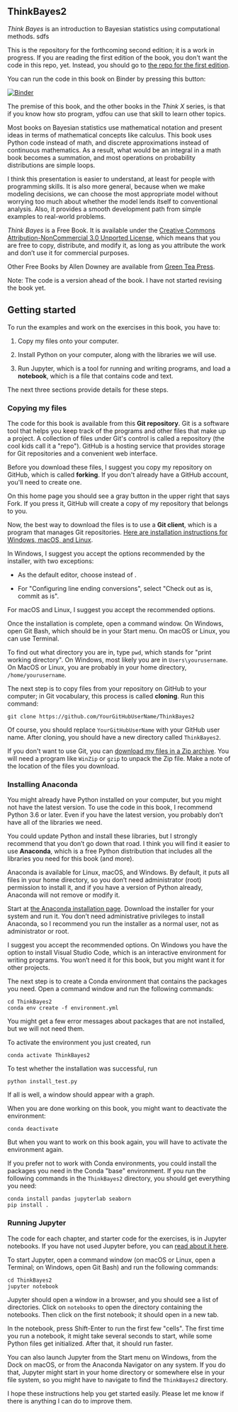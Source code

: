 ## ThinkBayes2

*Think Bayes* is an introduction to Bayesian statistics using computational methods.  sdfs 

This is the repository for the forthcoming second edition; it is a work in progress.  If you are reading the first edition of the book, you don't want the code in this repo, yet.  Instead, you should go to [the repo for the first edition](https://github.com/AllenDowney/ThinkBayes).

You can run the code in this book on Binder by pressing this button:

[![Binder](https://mybinder.org/badge.svg)](https://mybinder.org/v2/gh/AllenDowney/ThinkBayes2/master)


The premise of this book, and the other books in the *Think X* series, is that if you know how sto program, ydfou can use that skill to learn other topics.

Most books on Bayesian statistics use mathematical notation and present ideas in terms of mathematical concepts like calculus. This book uses Python code instead of math, and discrete approximations instead of continuous mathematics. As a result, what would be an integral in a math book becomes a summation, and most operations on probability distributions are simple loops.

I think this presentation is easier to understand, at least for people with programming skills. It is also more general, because when we make modeling decisions, we can choose the most appropriate model without worrying too much about whether the model lends itself to conventional analysis. Also, it provides a smooth development path from simple examples to real-world problems.

*Think Bayes* is a Free Book. It is available under the [Creative Commons Attribution-NonCommercial 3.0 Unported License](https://creativecommons.org/licenses/by-nc/3.0/), which means that you are free to copy, distribute, and modify it, as long as you attribute the work and don’t use it for commercial purposes.

Other Free Books by Allen Downey are available from [Green Tea Press](https://greenteapress.com/wp/).

Note: The code is a version ahead of the book. I have not started revising the book yet.

## Getting started

To run the examples and work on the exercises in this book, you have to:

1.  Copy my files onto your computer.

2.  Install Python on your computer, along with the libraries we will
    use.

3.  Run Jupyter, which is a tool for running and writing programs, and
    load a **notebook**, which is a file that contains code and text.

The next three sections provide details for these steps. 

### Copying my files

The code for this book is available from
this **Git repository**. Git is a software tool that helps you keep track of the
programs and other files that make up a project. A collection of files
under Git's control is called a repository (the cool kids call it a
"repo"). GitHub is a hosting service that provides storage for Git
repositories and a convenient web interface.

Before you download these files, I suggest you copy my repository on
GitHub, which is called **forking**. If you don't already have a GitHub
account, you'll need to create one.

On this home page you should see a gray button
in the upper right that says Fork. If you press it, GitHub will create a
copy of my repository that belongs to you.

Now, the best way to download the files is to use a **Git client**,
which is a program that manages Git repositories. [Here are installation instructions for Windows, macOS, and Linux](https://git-scm.com/book/en/v2/Getting-Started-Installing-Git).

In Windows, I suggest you accept the options recommended by the
installer, with two exceptions:

*   As the default editor, choose instead of .

*   For "Configuring line ending conversions", select "Check out as is, commit as is".

For macOS and Linux, I suggest you accept the recommended options.

Once the installation is complete, open a command window. On Windows,
open Git Bash, which should be in your Start menu. On macOS or Linux,
you can use Terminal.

To find out what directory you are in, type `pwd`, which stands for "print
working directory". On Windows, most likely you are in `Users\yourusername`. On MacOS or
Linux, you are probably in your home directory, `/home/yourusername`.

The next step is to copy files from your repository on GitHub to your
computer; in Git vocabulary, this process is called **cloning**. Run
this command:

```
git clone https://github.com/YourGitHubUserName/ThinkBayes2
```

Of course, you should replace `YourGitHubUserName` with your GitHub user name. After cloning,
you should have a new directory called `ThinkBayes2`.

If you don't want to use Git, you can [download my files in a Zip archive](https://github.com/AllenDowney/ThinkBayes2/archive/master.zip). You will need a program like `WinZip` or
`gzip` to unpack the Zip file. Make a note of the location of the files
you download.

### Installing Anaconda

You might already have Python installed on your computer, but you might
not have the latest version. To use the code in this book, I recommend
Python 3.6 or later. Even if you have the latest version, you probably
don’t have all of the libraries we need.

You could update Python and install these libraries, but I strongly
recommend that you don’t go down that road. I think you will find it
easier to use **Anaconda**, which is a free Python distribution that
includes all the libraries you need for this book (and more).

Anaconda is available for Linux, macOS, and Windows. By default, it puts
all files in your home directory, so you don’t need administrator (root)
permission to install it, and if you have a version of Python already,
Anaconda will not remove or modify it.

Start at [the Anaconda installation page](https://conda.io/docs/user-guide/install/index.html).
Download the installer for
your system and run it. You don’t need administrative privileges to
install Anaconda, so I recommend you run the installer as a normal user,
not as administrator or root.

I suggest you accept the recommended options. On Windows you have the
option to install Visual Studio Code, which is an interactive
environment for writing programs. You won’t need it for this book, but
you might want it for other projects.

The next step is to create a Conda environment that contains the packages
you need.  Open a command window and run the following commands:

```
cd ThinkBayes2
conda env create -f environment.yml
```

You might get a few error messages about packages that are not installed, but
we will not need them.

To activate the environment you just created, run

```
conda activate ThinkBayes2
```

To test whether the installation was successful, run

```
python install_test.py
```

If all is well, a window should appear with a graph.

When you are done working on this book, you might want to deactivate the environment:

```
conda deactivate
```

But when you want to work on this book again, you will have to activate the environment again.

If you prefer not to work with Conda environments, you could install the packages you need in the Conda "base" environment.  If you run the following commands in the `ThinkBayes2` directory, you should get everything you need:

```
conda install pandas jupyterlab seaborn
pip install .
```


### Running Jupyter

The code for each chapter, and starter code for the exercises, is in
Jupyter notebooks. If you have not used Jupyter before, you can [read about it here](https://jupyter.org).

To start Jupyter, open a command window (on macOS or Linux, open a Terminal; on Windows, open
Git Bash) and run the following commands:

```
cd ThinkBayes2
jupyter notebook
```

Jupyter should open a window in a browser, and you should see a list of directories.
Click on `notebooks` to open the directory containing the notebooks.  Then click on the first notebook; it should
open in a new tab.

In the notebook, press Shift-Enter to run the first few "cells". The first time you run a
notebook, it might take several seconds to start, while some Python
files get initialized. After that, it should run faster.

You can also launch Jupyter from the Start menu on Windows, from the Dock on
macOS, or from the Anaconda Navigator on any system. If you do that, Jupyter
might start in your home directory or somewhere else in your file
system, so you might have to navigate to find the `ThinkBayes2` directory.

I hope these instructions help you get started easily.  Please let me know if there is anything I can do to improve them.
